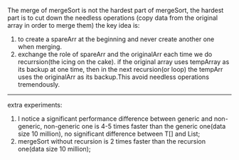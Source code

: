 The merge of mergeSort is not the hardest part of mergeSort, the hardest part is to cut down the needless operations (copy data from the original array in order to merge them)
the key idea is:
1. to create a spareArr at the beginning and never create another one when merging.
2. exchange the role of spareArr and the originalArr each time we do recurrsion(the icing on the cake). if the original array uses tempArray as its backup at one time, then in the next recursion(or loop) the tempArr uses the originalArr as its backup.This avoid needless operations tremendously.
-------------------------------------------------------------------
extra experiments:
1. I notice a significant performance difference between generic and non-generic, non-generic one is 4-5 times faster than the generic one(data size 10 million), no significant difference between T[] and List<T>;
2. mergeSort without recursion is 2 times faster than the recursion one(data size 10 million);
